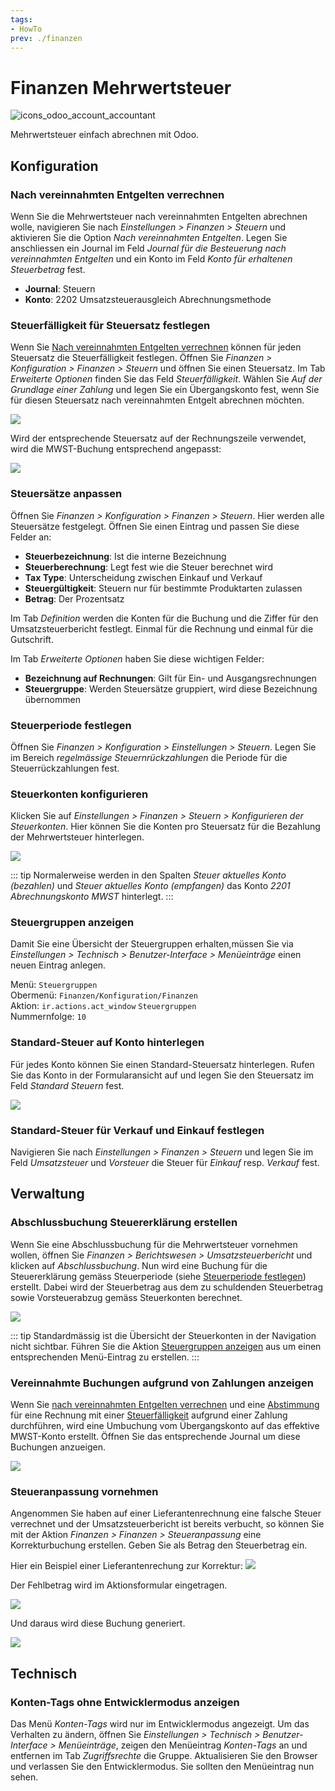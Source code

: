 ```yaml
---
tags:
- HowTo
prev: ./finanzen
---
```

# Finanzen Mehrwertsteuer
![icons_odoo_account_accountant](assets/icons_odoo_account_accountant.png)

Mehrwertsteuer einfach abrechnen mit Odoo.

## Konfiguration

### Nach vereinnahmten Entgelten verrechnen

Wenn Sie die Mehrwertsteuer nach vereinnahmten Entgelten abrechnen wolle, navigieren Sie nach *Einstellungen > Finanzen > Steuern* und aktivieren Sie die Option *Nach vereinnahmten Entgelten*. Legen Sie anschliessen ein Journal im Feld *Journal für die Besteuerung nach vereinnahmten Entgelten* und ein Konto im Feld *Konto für erhaltenen Steuerbetrag* fest.

* **Journal**: Steuern
* **Konto**: 2202 Umsatzsteuerausgleich Abrechnungsmethode 

### Steuerfälligkeit für Steuersatz festlegen

Wenn Sie [Nach vereinnahmten Entgelten verrechnen](#Nach%20vereinnahmten%20Entgelten%20verrechnen) können für jeden Steuersatz die Steuerfälligkeit festlegen. Öffnen Sie *Finanzen > Konfiguration > Finanzen > Steuern* und öffnen Sie einen Steuersatz. Im Tab *Erweiterte Optionen* finden Sie das Feld *Steuerfälligkeit*. Wählen Sie *Auf der Grundlage einer Zahlung* und legen Sie ein Übergangskonto fest, wenn Sie für diesen Steuersatz nach vereinnahmten Entgelt abrechnen möchten.

![](assets/Finanzen%20Mehrwertsteuer%20Grundlage%20Zahlung.png)

Wird der entsprechende Steuersatz auf der Rechnungszeile verwendet, wird die MWST-Buchung entsprechend angepasst:

![](assets/Finanzen%20Mehrwertsteuer%20Grundlage%20Zahlung%20Buchung.png)

### Steuersätze anpassen

Öffnen Sie *Finanzen > Konfiguration > Finanzen > Steuern*. Hier werden alle Steuersätze festgelegt. Öffnen Sie einen Eintrag und passen Sie diese Felder an:

* **Steuerbezeichnung**: Ist die interne Bezeichnung
* **Steuerberechnung**: Legt fest wie die Steuer berechnet wird
* **Tax Type**: Unterscheidung zwischen Einkauf und Verkauf
* **Steuergültigkeit**: Steuern nur für bestimmte Produktarten zulassen
* **Betrag**: Der Prozentsatz

Im Tab *Definition* werden die Konten für die Buchung und die Ziffer für den Umsatzsteuerbericht festlegt. Einmal für die Rechnung und einmal für die Gutschrift.

Im Tab *Erweiterte Optionen* haben Sie diese wichtigen Felder:

* **Bezeichnung auf Rechnungen**: Gilt für Ein- und Ausgangsrechnungen
* **Steuergruppe**: Werden Steuersätze gruppiert, wird diese Bezeichnung übernommen

### Steuerperiode festlegen

Öffnen Sie *Finanzen > Konfiguration > Einstellungen > Steuern*. Legen Sie im Bereich *regelmässige Steuernrückzahlungen* die Periode für die Steuerrückzahlungen fest.

### Steuerkonten konfigurieren

Klicken Sie auf *Einstellungen > Finanzen > Steuern > Konfigurieren der Steuerkonten*. Hier können Sie die Konten pro Steuersatz für die Bezahlung der Mehrwertsteuer hinterlegen.

![](assets/Finanzen%20Mehrwertsteuer%20Abrechnung.png)

::: tip
Normalerweise werden in den Spalten *Steuer aktuelles Konto (bezahlen)* und *Steuer aktuelles Konto (empfangen)* das Konto *2201 Abrechnungskonto MWST* hinterlegt.
:::

### Steuergruppen anzeigen

Damit Sie eine Übersicht der Steuergruppen erhalten,müssen Sie via *Einstellungen > Technisch > Benutzer-Interface > Menüeinträge* einen neuen Eintrag anlegen.

Menü: `Steuergruppen`\
Obermenü: `Finanzen/Konfiguration/Finanzen`\
Aktion: `ir.actions.act_window` `Steuergruppen`\
Nummernfolge: `10`

### Standard-Steuer auf Konto hinterlegen

Für jedes Konto können Sie einen Standard-Steuersatz hinterlegen. Rufen Sie das Konto in der Formularansicht auf und legen Sie den Steuersatz im Feld *Standard Steuern* fest.

![](assets/Finanzen%20Mehrwertsteuer%20Standard%20Steuern.png)

### Standard-Steuer für Verkauf und Einkauf festlegen

Navigieren Sie nach *Einstellungen > Finanzen > Steuern* und legen Sie im Feld *Umsatzsteuer* und *Vorsteuer* die Steuer für *Einkauf* resp. *Verkauf* fest.

## Verwaltung

### Abschlussbuchung Steuererklärung erstellen

Wenn Sie eine Abschlussbuchung für die Mehrwertsteuer vornehmen wollen, öffnen Sie *Finanzen > Berichtswesen > Umsatzsteuerbericht* und klicken auf *Abschlussbuchung*. Nun wird eine Buchung für die Steuererklärung gemäss Steuerperiode (siehe [Steuerperiode festlegen](#Steuerperiode%20festlegen)) erstellt. Dabei wird der Steuerbetrag aus dem zu schuldenden Steuerbetrag sowie Vorsteuerabzug gemäss Steuerkonten berechnet.

![](assets/Finanzen%20Mehrwertsteuer%20Abschlussbuchung.png)

::: tip
Standardmässig ist die Übersicht der Steuerkonten in der Navigation nicht sichtbar. Führen Sie die Aktion [Steuergruppen anzeigen](#Steuergruppen%20anzeigen) aus um einen entsprechenden Menü-Eintrag zu erstellen.
:::

### Vereinnahmte Buchungen aufgrund von Zahlungen anzeigen

Wenn Sie [nach vereinnahmten Entgelten verrechnen](#Nach%20vereinnahmten%20Entgelten%20verrechnen) und eine [Abstimmung](Finanzen%20Abstimmung.md#Abstimmung%20durchführen) für eine Rechnung mit einer [Steuerfälligkeit](#Steuerfälligkeit%20für%20Steuersatz%20festlegen) aufgrund einer Zahlung durchführen, wird eine Umbuchung vom Übergangskonto auf das effektive MWST-Konto erstellt. Öffnen Sie das entsprechende Journal um diese Buchungen anzueigen.

![](assets/Finanzen%20Mehrwertsteuer%20Buchung%20Übergangskonto.png)

### Steueranpassung vornehmen

Angenommen Sie haben auf einer Lieferantenrechnung eine falsche Steuer verrechnet und der Umsatzsteuerbericht ist bereits verbucht, so können Sie mit der Aktion *Finanzen > Finanzen > Steueranpassung* eine Korrekturbuchung erstellen. Geben Sie als Betrag den Steuerbetrag ein.

Hier ein Beispiel einer Lieferantenrechung zur Korrektur:
![](assets/Finanzen%20Mehrwertsteuer%20Steueranpassung%20Rechnung.png)

Der Fehlbetrag wird im Aktionsformular eingetragen.

![](assets/Finanzen%20Mehrwertsteuer%20Steueranpassung.png)

Und daraus wird diese Buchung generiert.

![](assets/Finanzen%20Mehrwertsteuer%20Steueranpassung%20Buchung.png)

## Technisch

### Konten-Tags ohne Entwicklermodus anzeigen

Das Menü *Konten-Tags* wird nur im Entwicklermodus angezeigt. Um das Verhalten zu ändern, öffnen Sie *Einstellungen > Technisch > Benutzer-Interface > Menüeinträge*, zeigen den Menüeintrag *Konten-Tags* an und entfernen im Tab *Zugriffsrechte* die Gruppe. Aktualisieren Sie den Browser und verlassen Sie den Entwicklermodus. Sie sollten den Menüeintrag nun sehen.